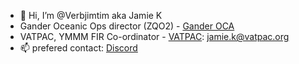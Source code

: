 - 👋 Hi, I’m @Verbjimtim aka Jamie K
- Gander Oceanic Ops director (ZQO2) - [Gander OCA](https://ganderoceanic.ca) 
- VATPAC, YMMM FIR Co-ordinator - [VATPAC](https://vatpac.org): [jamie.k@vatpac.org](mailto:jamie.k@vatpac.org)
- 📫 prefered contact: [Discord](https://discordapp.com/users/279883328021200897)

<!---
Verbjimtim/Verbjimtim is a ✨ special ✨ repository because its `README.md` (this file) appears on your GitHub profile.
You can click the Preview link to take a look at your changes.
--->
